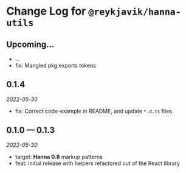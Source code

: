 # Change Log for `@reykjavik/hanna-utils`

## Upcoming...

- ... <!-- Add new lines here. -->
- fix: Mangled pkg.exports tokens

## 0.1.4

_2022-05-30_

- fix: Correct code-example in README, and update `*.d.ts` files

## 0.1.0 — 0.1.3

_2022-05-30_

- target: **Hanna 0.8** markup patterns
- feat: Initial release with helpers refactored out of the React library
